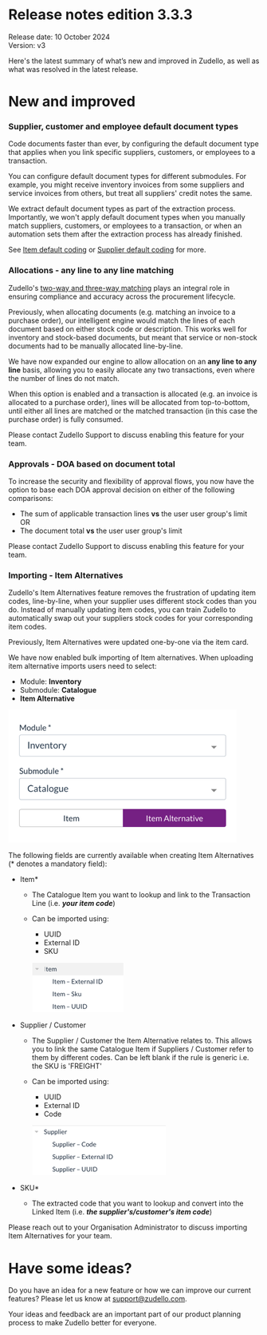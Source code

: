 # Release notes edition 3.3.3

Release date: 10 October 2024  
Version: v3

Here's the latest summary of what’s new and improved in Zudello, as well as what was resolved in the latest release.

# New and improved

### Supplier, customer and employee default document types

Code documents faster than ever, by configuring the default document type that applies when you link specific suppliers, customers, or employees to a transaction.

You can configure default document types for different submodules. For example, you might receive inventory invoices from some suppliers and service invoices from others, but treat all suppliers' credit notes the same.

We extract default document types as part of the extraction process. Importantly, we won't apply default document types when you manually match suppliers, customers, or employees to a transaction, or when an automation sets them after the extraction process has already finished.

See [Item default coding](../business-rules/item-default-coding.md) or [Supplier default coding](../business-rules/supplier-default-coding.md) for more. 

### Allocations - any line to any line matching

Zudello's [two-way and three-way matching](../purchasing-module/understanding-two-way-and-three-way-matching.md) plays an integral role in ensuring compliance and accuracy across the procurement lifecycle. 

Previously, when allocating documents (e.g. matching an invoice to a purchase order), our intelligent engine would match the lines of each document based on either stock code or description. This works well for inventory and stock-based documents, but meant that service or non-stock documents had to be manually allocated line-by-line. 

We have now expanded our engine to allow allocation on an **any line to any line** basis, allowing you to easily allocate any two transactions, even where the number of lines do not match.

When this option is enabled and a transaction is allocated (e.g. an invoice is allocated to a purchase order), lines will be allocated from top-to-bottom, until either all lines are matched or the matched transaction (in this case the purchase order) is fully consumed. 

Please contact Zudello Support to discuss enabling this feature for your team.

### Approvals - DOA based on document total

To increase the security and flexibility of approval flows, you now have the option to base each DOA approval decision on either of the following comparisons:

- The sum of applicable transaction lines **vs** the user user group's limit  
    OR
- The document total **vs** the user user group's limit

Please contact Zudello Support to discuss enabling this feature for your team.

### Importing - Item Alternatives

Zudello's Item Alternatives feature removes the frustration of updating item codes, line-by-line, when your supplier uses different stock codes than you do. Instead of manually updating item codes, you can train Zudello to automatically swap out your suppliers stock codes for your corresponding item codes. 

Previously, Item Alternatives were updated one-by-one via the item card. 

We have now enabled bulk importing of Item alternatives. When uploading item alternative imports users need to select:
- Module: **Inventory** 
- Submodule: **Catalogue** 
- **Item Alternative**

![](../images/image%20(29).png)

The following fields are currently available when creating Item Alternatives (* denotes a mandatory field):

- Item*
    - The Catalogue Item you want to lookup and link to the Transaction Line (i.e. _**your item code**_)
    - Can be imported using:
        - UUID
        - External ID
        - SKU  
          
		![](../images/image%20(31).png)

- Supplier / Customer
    - The Supplier / Customer the Item Alternative relates to. This allows you to link the same Catalogue Item if Suppliers / Customer refer to them by different codes. Can be left blank if the rule is generic i.e. the SKU is 'FREIGHT'
    - Can be imported using:
        - UUID
        - External ID
        - Code  
          
		![](../images/image%20(30).png)
		
- SKU*
    - The extracted code that you want to lookup and convert into the Linked Item (i.e. _**the supplier's/customer's item code**_)

Please reach out to your Organisation Administrator to discuss importing Item Alternatives for your team. 

# Have some ideas?

Do you have an idea for a new feature or how we can improve our current features? Please let us know at [support@zudello.com](mailto:support@zudello.com). 

Your ideas and feedback are an important part of our product planning process to make Zudello better for everyone.